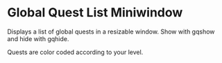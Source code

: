 # Global Quest List Miniwindow
Displays a list of global quests in a resizable window.  Show with gqshow and hide with gqhide.

Quests are color coded according to your level.
